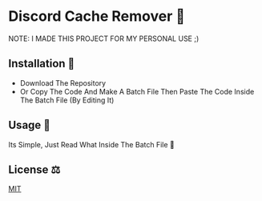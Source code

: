 # Discord Cache Remover 📁

NOTE: I MADE THIS PROJECT FOR MY PERSONAL USE ;)

## Installation 🔻

- Download The Repository
- Or Copy The Code And Make A Batch File Then Paste The Code Inside The Batch File (By Editing It)

## Usage 🤔

Its Simple, Just Read What Inside The Batch File 🤩

## License ⚖
[MIT](https://choosealicense.com/licenses/mit/)
